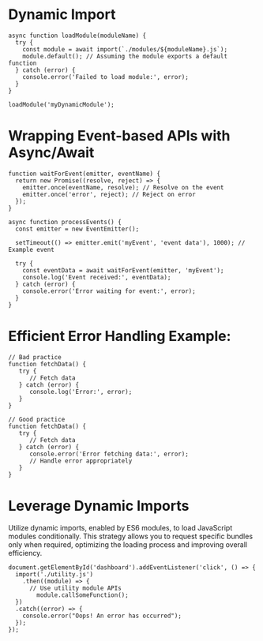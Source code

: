 # Dynamic Import
```
async function loadModule(moduleName) {
  try {
    const module = await import(`./modules/${moduleName}.js`);
    module.default(); // Assuming the module exports a default function
  } catch (error) {
    console.error('Failed to load module:', error);
  }
}

loadModule('myDynamicModule');
```
# Wrapping Event-based APIs with Async/Await
```
function waitForEvent(emitter, eventName) {
  return new Promise((resolve, reject) => {
    emitter.once(eventName, resolve); // Resolve on the event
    emitter.once('error', reject); // Reject on error
  });
}

async function processEvents() {
  const emitter = new EventEmitter();
  
  setTimeout(() => emitter.emit('myEvent', 'event data'), 1000); // Example event
  
  try {
    const eventData = await waitForEvent(emitter, 'myEvent');
    console.log('Event received:', eventData);
  } catch (error) {
    console.error('Error waiting for event:', error);
  }
}
```
# Efficient Error Handling Example:
```
// Bad practice
function fetchData() {
   try {
      // Fetch data
   } catch (error) {
      console.log('Error:', error);
   }
}

// Good practice
function fetchData() {
   try {
      // Fetch data
   } catch (error) {
      console.error('Error fetching data:', error);
      // Handle error appropriately
   }
}
```

# Leverage Dynamic Imports
Utilize dynamic imports, enabled by ES6 modules, to load JavaScript modules conditionally. This strategy allows you to
request specific bundles only when required, optimizing the loading process and improving overall efficiency.

```
document.getElementById('dashboard').addEventListener('click', () => {
  import('./utility.js')
    .then((module) => {
      // Use utility module APIs
        module.callSomeFunction();
  })
  .catch((error) => {
    console.error("Oops! An error has occurred");
  });
});
```